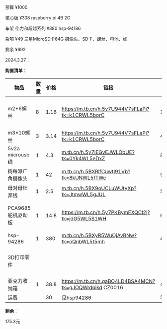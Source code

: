 预算
¥1000

核心板
¥308 raspberry pi 4B 2G 

车架
伟力和超越系列
¥380 hsp-94186 

杂项
¥49 三星MicroSD卡64G
摄像头、SD卡、螺丝、电池、线

剩余
¥692

2024.3.27：

**购置清单**：

| 物品              | 数量 | 价格 | 链接                                                         | 合计  | 备注                           |
| ----------------- | ---- | ---- | ------------------------------------------------------------ | ----- | ------------------------------ |
| m2*6螺丝          | 8    | 1.16 | https://m.tb.cn/h.5y7U944V7sFLaPj?tk=k1CRWL5borC             | 1.16  | 由于太便宜了，只能50个50个的买 |
| m3*10螺丝         | 3    | 3.14 | https://m.tb.cn/h.5y7U944V7sFLaPj?tk=k1CRWL5borC             | 4.3   | 同上                           |
| 5v2a microusb线   | 1    | 4.3  | [m.tb.cn/h.5y7iEGvEJWLObUE?tk=0Yk4WL5eDxZ](https://m.tb.cn/h.5y7iEGvEJWLObUE?tk=0Yk4WL5eDxZ) | 8.6   |                                |
| 树莓派广角摄像头  | 1    | 42   | [m.tb.cn/h.5BXRlfCuwtI91Vb?tk=8kUNWL5fTWc](https://m.tb.cn/h.5BXRlfCuwtI91Vb?tk=8kUNWL5fTWc) | 50.6  |                                |
| 母对母杜邦线      | 1    | 2.5  | [m.tb.cn/h.5BX9oUCLuWUtyXp?tk=JtmwWL5gJUL](https://m.tb.cn/h.5BX9oUCLuWUtyXp?tk=JtmwWL5gJUL) | 53.1  |                                |
| PCA9685舵机驱动板 | 1    | 14.8 | https://m.tb.cn/h.5y7PKBymEXQCl2j?tk=jdG5WL5S1WH             | 67.9  | 别的比他便宜的算上邮费都比他贵 |
| hsp-94286         | 1    | 380  | [m.tb.cn/h.5BXyR5WuOjAvBNw?tk=oQnbWL5t5mh](https://m.tb.cn/h.5BXyR5WuOjAvBNw?tk=oQnbWL5t5mh) | 447.9 |                                |
| 3D打印零件        |      |      |                                                              |       | 待咨询后确定：大约100~200      |
| 亚克力收纳箱      | 1    | 38.8 | https://m.tb.cn/h.gaBO4LD4BSA4MCN?tk=gJOQWrdpikd CZ0016      | 486.7 |                                |
| 运费              |      | 30   | 见hsp94286                                                   | 516.7 |                                |

**剩余**：

175.3元

